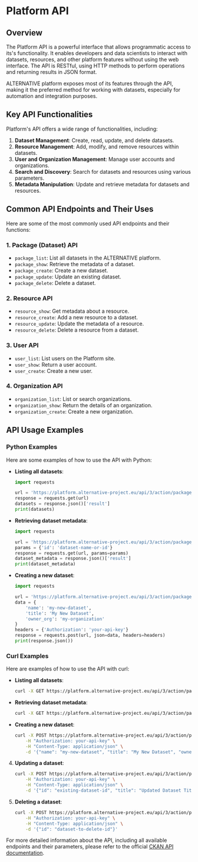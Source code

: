 # Platform API

## Overview

The Platform API is a powerful interface that allows programmatic access to its's functionality. It enables developers and data scientists to interact with datasets, resources, and other platform features without using the web interface. The API is RESTful, using HTTP methods to perform operations and returning results in JSON format.

ALTERNATIVE platform exposes most of its features through the API, making it the preferred method for working with datasets, especially for automation and integration purposes. 

## Key API Functionalities

Platform's API offers a wide range of functionalities, including:

1. **Dataset Management**: Create, read, update, and delete datasets.
2. **Resource Management**: Add, modify, and remove resources within datasets.
3. **User and Organization Management**: Manage user accounts and organizations.
4. **Search and Discovery**: Search for datasets and resources using various parameters.
5. **Metadata Manipulation**: Update and retrieve metadata for datasets and resources.

## Common API Endpoints and Their Uses

Here are some of the most commonly used API endpoints and their functions:

### 1. Package (Dataset) API

- `package_list`: List all datasets in the ALTERNATIVE platform.
- `package_show`: Retrieve the metadata of a dataset.
- `package_create`: Create a new dataset.
- `package_update`: Update an existing dataset.
- `package_delete`: Delete a dataset.

### 2. Resource API

- `resource_show`: Get metadata about a resource.
- `resource_create`: Add a new resource to a dataset.
- `resource_update`: Update the metadata of a resource.
- `resource_delete`: Delete a resource from a dataset.

### 3. User API

- `user_list`: List users on the Platform site.
- `user_show`: Return a user account.
- `user_create`: Create a new user.

### 4. Organization API

- `organization_list`: List or search organizations.
- `organization_show`: Return the details of an organization.
- `organization_create`: Create a new organization.

## API Usage Examples

### Python Examples

Here are some examples of how to use the API with Python:

- **Listing all datasets**:

    ```python
    import requests

    url = 'https://platform.alternative-project.eu/api/3/action/package_list'
    response = requests.get(url)
    datasets = response.json()['result']
    print(datasets)
    ```

- **Retrieving dataset metadata**:

    ```python
    import requests

    url = 'https://platform.alternative-project.eu/api/3/action/package_show'
    params = {'id': 'dataset-name-or-id'}
    response = requests.get(url, params=params)
    dataset_metadata = response.json()['result']
    print(dataset_metadata)
    ```

- **Creating a new dataset**:

    ```python
    import requests

    url = 'https://platform.alternative-project.eu/api/3/action/package_create'
    data = {
        'name': 'my-new-dataset',
        'title': 'My New Dataset',
        'owner_org': 'my-organization'
    }
    headers = {'Authorization': 'your-api-key'}
    response = requests.post(url, json=data, headers=headers)
    print(response.json())
    ```

### Curl Examples

Here are examples of how to use the API with curl:

- **Listing all datasets**:

    ```bash
    curl -X GET https://platform.alternative-project.eu/api/3/action/package_list
    ```

- **Retrieving dataset metadata**:

    ```bash
    curl -X GET https://platform.alternative-project.eu/api/3/action/package_show -d '{"id":"dataset-name-or-id"}'
    ```

- **Creating a new dataset**:

    ```bash
    curl -X POST https://platform.alternative-project.eu/api/3/action/package_create \
        -H "Authorization: your-api-key" \
        -H "Content-Type: application/json" \
        -d '{"name": "my-new-dataset", "title": "My New Dataset", "owner_org": "my-organization"}'
    ```

4. **Updating a dataset**:

    ```bash
    curl -X POST https://platform.alternative-project.eu/api/3/action/package_update \
        -H "Authorization: your-api-key" \
        -H "Content-Type: application/json" \
        -d '{"id": "existing-dataset-id", "title": "Updated Dataset Title"}'
    ```

5. **Deleting a dataset**:

    ```bash
    curl -X POST https://platform.alternative-project.eu/api/3/action/package_delete \
        -H "Authorization: your-api-key" \
        -H "Content-Type: application/json" \
        -d '{"id": "dataset-to-delete-id"}'
    ```

For more detailed information about the API, including all available endpoints and their parameters, please refer to the official [CKAN API documentation](https://docs.ckan.org/en/2.9/api/index.html).